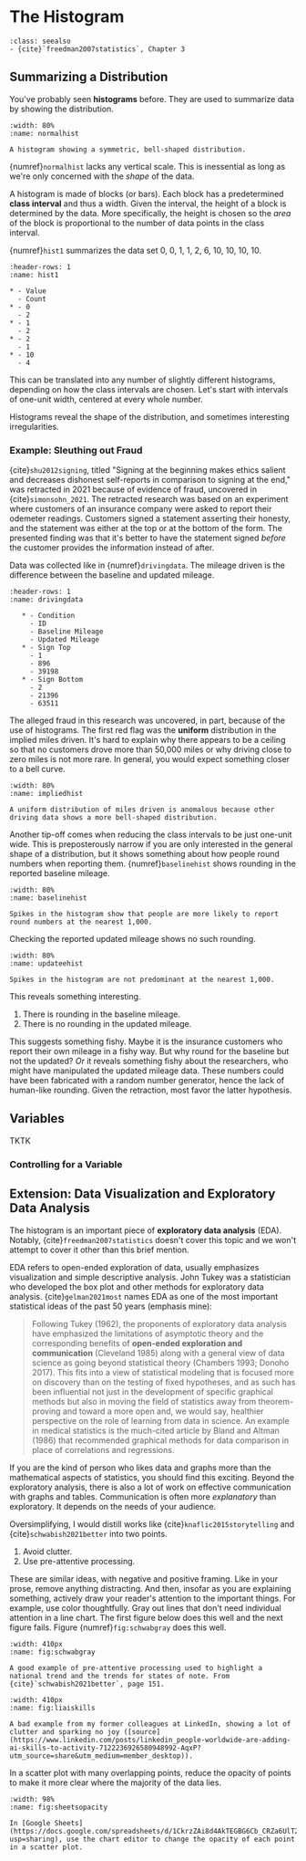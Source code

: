 # The Histogram

```{admonition} Important Readings
:class: seealso
- {cite}`freedman2007statistics`, Chapter 3
```

## Summarizing a Distribution

You've probably seen **histograms** before. They are used to summarize data by showing the distribution. 

```{figure} images/normal_histogram.svg
:width: 80%
:name: normalhist

A histogram showing a symmetric, bell-shaped distribution. 
```

{numref}`normalhist` lacks any vertical scale. This is inessential as long as we're only concerned with the *shape* of the data.

A histogram is made of blocks (or bars). Each block has a predetermined **class interval** and thus a width. Given the interval, the height of a block is determined by the data. More specifically, the height is chosen so the *area* of the block is proportional to the number of data points in the class interval. 

{numref}`hist1` summarizes the data set 0, 0, 1, 1, 2, 6, 10, 10, 10, 10. 

```{list-table} Data Frequencies
:header-rows: 1
:name: hist1

* - Value
  - Count
* - 0
  - 2
* - 1
  - 2
* - 2
  - 1
* - 10
  - 4
```

This can be translated into any number of slightly different histograms, depending on how the class intervals are chosen. Let's start with intervals of one-unit width, centered at every whole number. 

Histograms reveal the shape of the distribution, and sometimes interesting irregularities. 

### Example: Sleuthing out Fraud

{cite}`shu2012signing`, titled "Signing at the beginning makes ethics salient and decreases dishonest self-reports in comparison to signing at the end," was retracted in 2021 because of evidence of fraud, uncovered in {cite}`simonsohn_2021`. The retracted research was based on an experiment where customers of an insurance company were asked to report their odemeter readings. Customers signed a statement asserting their honesty, and the statement was either at the top or at the bottom of the form. The presented finding was that it's better to have the statement signed *before* the customer provides the information instead of after. 

Data was collected like in {numref}`drivingdata`. The mileage driven is the difference between the baseline and updated mileage. 

```{list-table} Driving Data
:header-rows: 1
:name: drivingdata

   * - Condition
     - ID
     - Baseline Mileage
     - Updated Mileage
   * - Sign Top
     - 1
     - 896
     - 39198
   * - Sign Bottom
     - 2
     - 21396
     - 63511
```

The alleged fraud in this research was uncovered, in part, because of the use of histograms. The first red flag was the **uniform** distribution in the implied miles driven. It's hard to explain why there appears to be a ceiling so that no customers drove more than 50,000 miles or why driving close to zero miles is not more rare. In general, you would expect something closer to a bell curve. 

```{figure} images/colada98_implied_hist.svg
:width: 80%
:name: impliedhist

A uniform distribution of miles driven is anomalous because other driving data shows a more bell-shaped distribution.
```

Another tip-off comes when reducing the class intervals to be just one-unit wide. This is preposterously narrow if you are only interested in the general shape of a distribution, but it shows something about how people round numbers when reporting them. {numref}`baselinehist` shows rounding in the reported baseline mileage.

```{figure} images/colada98_baseline_hist.svg
:width: 80%
:name: baselinehist

Spikes in the histogram show that people are more likely to report round numbers at the nearest 1,000. 
```

Checking the reported updated mileage shows no such rounding. 


```{figure} images/colada98_update_hist.svg
:width: 80%
:name: updateehist

Spikes in the histogram are not predominant at the nearest 1,000. 
```

This reveals something interesting. 

1. There is rounding in the baseline mileage.
2. There is no rounding in the updated mileage. 

This suggests something fishy. Maybe it is the insurance customers who report their own mileage in a fishy way. But why round for the baseline but not the updated? *Or* it reveals something fishy about the researchers, who might have manipulated the updated mileage data. These numbers could have been fabricated with a random number generator, hence the lack of human-like rounding. Given the retraction, most favor the latter hypothesis. 



## Variables 

TKTK

### Controlling for a Variable

## Extension: Data Visualization and Exploratory Data Analysis

The histogram is an important piece of **exploratory data analysis** (EDA). Notably, {cite}`freedman2007statistics` doesn't cover this topic and we won't attempt to cover it other than this brief mention.

EDA refers to open-ended exploration of data, usually emphasizes visualization and simple descriptive analysis. John Tukey was a statistician who developed the box plot and other methods for exploratory data analysis. {cite}`gelman2021most` names EDA as one of the most important statistical ideas of the past 50 years (emphasis mine):

> Following Tukey (1962), the proponents of exploratory data analysis have emphasized the limitations of asymptotic theory and the corresponding benefits of **open-ended exploration and communication** (Cleveland 1985) along with a general view of data science as going beyond statistical theory (Chambers 1993; Donoho 2017). This fits into a view of statistical modeling that is focused more on discovery than on the testing of fixed hypotheses, and as such has been influential not just in the development of specific graphical methods but also in moving the field of statistics away from theorem-proving and toward a more open and, we would say, healthier perspective on the role of learning from data in science. An example in medical statistics is the much-cited article by Bland and Altman (1986) that recommended graphical methods for data comparison in place of correlations and regressions.

If you are the kind of person who likes data and graphs more than the mathematical aspects of statistics, you should find this exciting. Beyond the exploratory analysis, there is also a lot of work on effective communication with graphs and tables. Communication is often more *explanatory* than exploratory. It depends on the needs of your audience.

Oversimplifying, I would distill works like {cite}`knaflic2015storytelling` and {cite}`schwabish2021better` into two points.

1. Avoid clutter.
2. Use pre-attentive processing.

These are similar ideas, with negative and positive framing. Like in your prose, remove anything distracting. And then, insofar as you are explaining something, actively draw your reader's attention to the important things. For example, use color thoughtfully. Gray out lines that don't need individual attention in a line chart. The first figure below does this well and the next figure fails. Figure {numref}`fig:schwabgray` does this well.


```{figure} images/schwabishgray.png
:width: 410px
:name: fig:schwabgray

A good example of pre-attentive processing used to highlight a national trend and the trends for states of note. From {cite}`schwabish2021better`, page 151.
```

```{figure} images/LI_AI_skills.jpeg
:width: 410px
:name: fig:liaiskills

A bad example from my former colleagues at LinkedIn, showing a lot of clutter and sparking no joy ([source](https://www.linkedin.com/posts/linkedin_people-worldwide-are-adding-ai-skills-to-activity-7122236926580948992-AqxP?utm_source=share&utm_medium=member_desktop)).
```

In a scatter plot with many overlapping points, reduce the opacity of points to make it more clear where the majority of the data lies.

```{figure} images/sheetsopacity.png
:width: 98%
:name: fig:sheetsopacity

In [Google Sheets](https://docs.google.com/spreadsheets/d/1CkrzZAi8d4AkTEGBG6Cb_CRZa6UlT2E1GyopWoVEsUc/edit?usp=sharing), use the chart editor to change the opacity of each point in a scatter plot.
```
